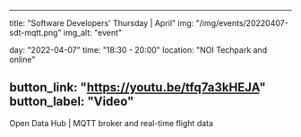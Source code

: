 <!--
SPDX-FileCopyrightText: NOI Techpark <digital@noi.bz.it>

SPDX-License-Identifier: CC0-1.0
-->

---
title: "Software Developers' Thursday | April"
img: "/img/events/20220407-sdt-mqtt.png"
img_alt: "event"

day: "2022-04-07"
time: "18:30 - 20:00"
location: "NOI Techpark and online"

button_link: "https://youtu.be/tfq7a3kHEJA"
button_label: "Video"
---

Open Data Hub | MQTT broker and real-time flight data